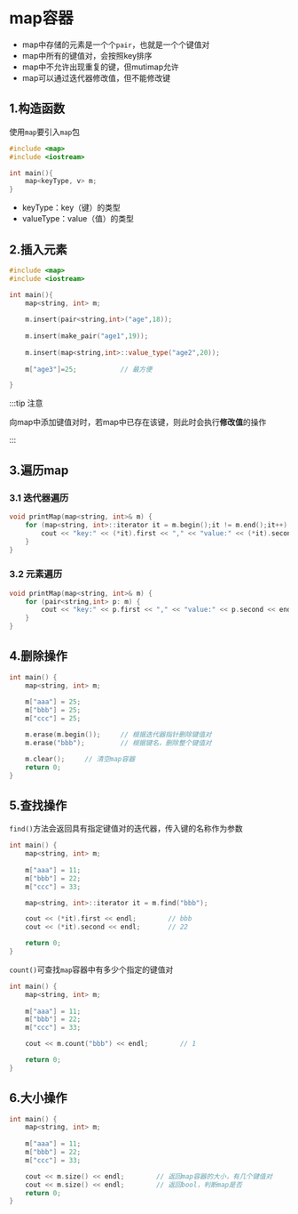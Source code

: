 # map容器

- map中存储的元素是一个个`pair`，也就是一个个键值对
- map中所有的键值对，会按照key排序
- map中不允许出现重复的键，但mutimap允许
- map可以通过迭代器修改值，但不能修改键





## 1.构造函数

使用`map`要引入`map`包

```c++
#include <map>
#include <iostream>

int main(){
    map<keyType, v> m;
}
```

- keyType：key（键）的类型
- valueType：value（值）的类型



## 2.插入元素

```c++
#include <map>
#include <iostream>

int main(){
    map<string, int> m;
    
    m.insert(pair<string,int>("age",18));
    
    m.insert(make_pair("age1",19));
    
    m.insert(map<string,int>::value_type("age2",20));
    
    m["age3"]=25;			// 最方便

}
```

:::tip 注意

向map中添加键值对时，若map中已存在该键，则此时会执行**修改值**的操作

:::

## 3.遍历map

### 3.1 迭代器遍历

```c++
void printMap(map<string, int>& m) {
	for (map<string, int>::iterator it = m.begin();it != m.end();it++) {
		cout << "key:" << (*it).first << "," << "value:" << (*it).second << endl;
	}
}
```

### 3.2 元素遍历

```c++
void printMap(map<string, int>& m) {
    for (pair<string,int> p: m) {
        cout << "key:" << p.first << "," << "value:" << p.second << endl;
    }
}
```



## 4.删除操作

```c++ {8,9}
int main() {
    map<string, int> m;
  
    m["aaa"] = 25;
    m["bbb"] = 25;
    m["ccc"] = 25;

    m.erase(m.begin());     // 根据迭代器指针删除键值对
    m.erase("bbb");         // 根据键名，删除整个键值对

    m.clear();     // 清空map容器
	return 0;
}
```



## 5.查找操作

`find()`方法会返回具有指定键值对的迭代器，传入键的名称作为参数

```c++ {8,10,11}
int main() {
    map<string, int> m;
  
    m["aaa"] = 11;
    m["bbb"] = 22;
    m["ccc"] = 33;

    map<string, int>::iterator it = m.find("bbb");

    cout << (*it).first << endl;        // bbb
    cout << (*it).second << endl;       // 22

	return 0;
}
```

`count()`可查找`map`容器中有多少个指定的键值对

```c++ {8}
int main() {
    map<string, int> m;
  
    m["aaa"] = 11;
    m["bbb"] = 22;
    m["ccc"] = 33;

    cout << m.count("bbb") << endl;        // 1

	return 0;
}
```



## 6.大小操作

```c++
int main() {
    map<string, int> m;
  
    m["aaa"] = 11;
    m["bbb"] = 22;
    m["ccc"] = 33;

    cout << m.size() << endl;        // 返回map容器的大小，有几个键值对
	cout << m.size() << endl;        // 返回bool，判断map是否
	return 0;
}
```







